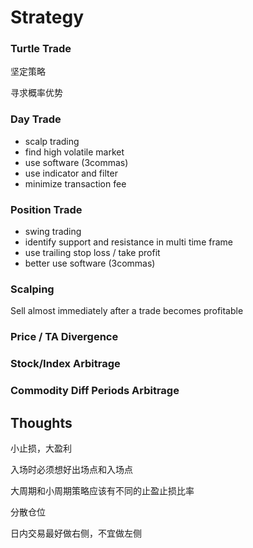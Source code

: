 # Strategy

### Turtle Trade

坚定策略

寻求概率优势

### Day Trade

* scalp trading
* find high volatile market
* use software \(3commas\)
* use indicator and filter
* minimize transaction fee

### Position Trade

* swing trading
* identify support and resistance in multi time frame
* use trailing stop loss / take profit
* better use software \(3commas\)

### Scalping

Sell almost immediately after a trade becomes profitable

### Price / TA Divergence

### Stock/Index Arbitrage

### Commodity Diff Periods Arbitrage



## Thoughts

小止损，大盈利

入场时必须想好出场点和入场点

大周期和小周期策略应该有不同的止盈止损比率

分散仓位

日内交易最好做右侧，不宜做左侧

## 


